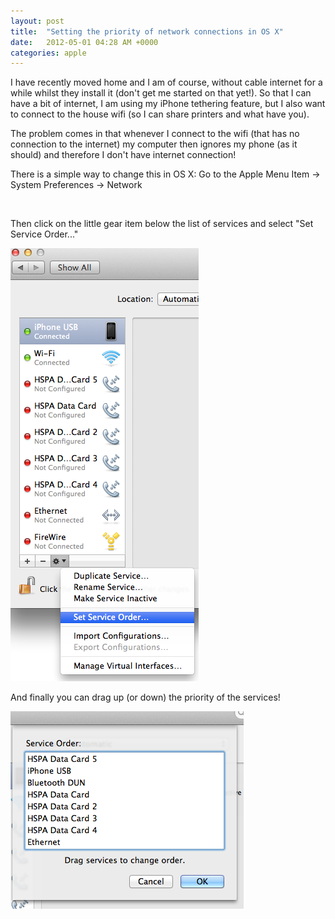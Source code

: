 ```yaml
---
layout: post
title:  "Setting the priority of network connections in OS X"
date:   2012-05-01 04:28 AM +0000
categories: apple
---
```

<p>I have recently moved home and I am of course, without cable internet for a while whilst they install it (don't get me started on that yet!). So that I can have a bit of internet, I am using my iPhone tethering feature, but I also want to connect to the house wifi (so I can share printers and what have you). </p>
<p>The problem comes in that whenever I connect to the wifi (that has no connection to the internet) my computer then ignores my phone (as it should) and therefore I don't have internet connection! </p>
<p>There is a simple way to change this in OS X: Go to the Apple Menu Item -&gt; System Preferences -&gt; Network</p>
<p> </p>
<p>Then click on the little gear item below the list of services and select "Set Service Order..."</p>
<p><img src="/blog/assets/content/SelectServiceOrder.png" alt="" width="301" height="693" /></p>
<p>And finally you can drag up (or down) the priority of the services! </p>
<p><img src="/blog/assets/content/ChangeServiceOrder.png" alt="" width="373" height="316" /></p>